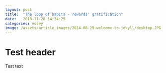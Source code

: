 ```yaml
---
layout: post
title:  "The loop of habits - rewards' gratification"
date:   2018-11-28 14:34:25
categories: essey
image: /assets/article_images/2014-08-29-welcome-to-jekyll/desktop.JPG
---
```

# Test header
Test text